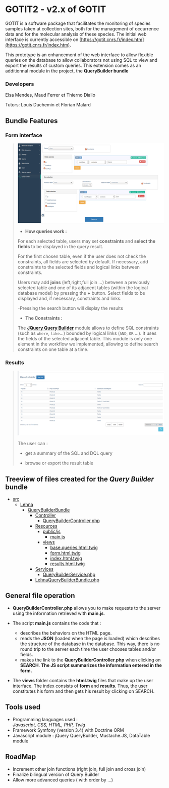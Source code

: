 # GOTIT2 - v2.x of GOTIT


GOTIT is a software package that facilitates the monitoring of species samples taken at collection sites, both for the management of occurrence data and for the molecular analysis of these species. The initial web interface is currently accessible on [https://gotit.cnrs.fr/index.htm](https://gotit.cnrs.fr/index.htm).

This prototype is an enhancement of the web interface to allow flexible queries on the database to allow collaborators not using SQL to view and export the results of custom queries. This extension comes as an additionnal module in the project, the **QueryBuilder bundle**

### Developers 

Elsa Mendes, Maud Ferrer et Thierno Diallo 
>
Tutors: Louis Duchemin et Florian Malard


## Bundle Features

### Form interface

>
>![picture](./Capture_interface.png)
>
>- **How queries work :**
>
>For each selected table, users may set **constraints** and **select the fields** to be displayed in the query result. 
>
>For the first chosen table, even if the user does not check the constraints, all fields are selected by default. If necessary, add constraints to the selected fields and logical links between constraints.
>
>Users may add **joins** (left,right,full join ...) between a previously selected table and one of its adjacent tables (within the logical database model) by pressing the **+** button. Select fields to be displayed and, if necessary, constraints and links.
>
>-Pressing the search button will display the results 
>
>- **The Constraints :** 
>
> The [**JQuery Query Builder**](https://querybuilder.js.org/) module allows to define SQL constraints (such as `where`, `like`...) bounded by logical links (`AND`, `OR` ...). It uses the fields of the selected adjacent table. 
  This module is only one element in the workflow we implemented, allowing to define search constraints on one table at a time. 


  

### Results 

>![picture](./Capture2_interface.png)
>
>The user can :
>
>- get a summary of the SQL and DQL query
>
>- browse or export the result table 





## Treeview of files created for the *Query Builder* bundle


 * [src]()
    * [Lehna]()
      * [QueryBuilderBundle]()
        * [Controller]()
          * [QueryBuilderController.php]()
        * [Resources]()
            * [public/js]()
              * [main.js]()
            * [views]()
              * [base.queries.html.twig]()
              * [form.html.twig]()
              * [index.html.twig]()
              * [results.html.twig]()
        * [Services]()
          * [QueryBuilderService.php]()
        * [LehnaQueryBuilderBundle.php]()

   

## General file operation 


- **QueryBuilderController.php** allows you to make requests to the server using the information retrieved with **main.js**. 

- The script **main.js** contains the code that :
	- describes the behaviors on the HTML page. 
	- reads the **JSON** (loaded when the page is loaded) which describes the structure of the database in the database. This way, there is no round trip to the server each time the user chooses tables and/or fields. 
	- makes the link to the **QueryBuilderController.php** when clicking on **SEARCH**. **The JS script summarizes the information entered in the form.**

- The **views** folder contains the **html.twig** files that make up the user interface. The index consists of **form** and **results**. Thus, the user constitutes his form and then gets his result by clicking on SEARCH. 


## Tools used 

- Programming languages used :  
	*Javascript, CSS, HTML, PHP, Twig*
- Framework Symfony (version 3.4) with Doctrine ORM
- Javascript module : jQuery QueryBuilder, Mustache.JS, DataTable module 


## RoadMap 

- Increment other join functions (right join, full join and cross join)
- Finalize bilingual version of Query Builder
- Allow more advanced queries ( with order by ...)


